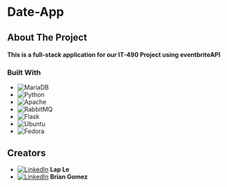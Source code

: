 # Date-App
<!-- ABOUT THE PROJECT -->
## About The Project
#### This is a full-stack application for our IT-490 Project using eventbriteAPI

### Built With
* ![MariaDB](https://img.shields.io/badge/MariaDB-003545?style=for-the-badge&logo=mariadb&logoColor=white)
* ![Python](https://img.shields.io/badge/python-3670A0?style=for-the-badge&logo=python&logoColor=ffdd54)
* ![Apache](https://img.shields.io/badge/apache-%23D42029.svg?style=for-the-badge&logo=apache&logoColor=white)
* ![RabbitMQ](https://img.shields.io/badge/Rabbitmq-FF6600?style=for-the-badge&logo=rabbitmq&logoColor=white)
* ![Flask](https://img.shields.io/badge/flask-%23000.svg?style=for-the-badge&logo=flask&logoColor=white)
* ![Ubuntu](https://img.shields.io/badge/Ubuntu-E95420?style=for-the-badge&logo=ubuntu&logoColor=white)
* ![Fedora](https://img.shields.io/badge/Fedora-294172?style=for-the-badge&logo=fedora&logoColor=white)

<!-- CONTACT -->
## Creators 
* [![LinkedIn][linkedin-shield]][linkedin-url] **Lap Le**
* [![LinkedIn][linkedin-shield]][linkedin-url-brian] **Brian Gomez**

<!-- MARKDOWN LINKS & IMAGES -->
[linkedin-shield]: https://img.shields.io/badge/-LinkedIn-black.svg?style=for-the-badge&logo=linkedin&colorB=555
[linkedin-url]: https://www.linkedin.com/in/lap-le-cloud/
[linkedin-url-brian]: https://www.linkedin.com/in/brian-gomez-devops-engineer/
